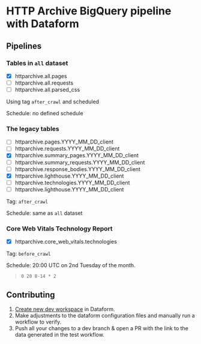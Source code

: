 # HTTP Archive BigQuery pipeline with Dataform

## Pipelines

### Tables in `all` dataset

- [x] httparchive.all.pages
- [ ] httparchive.all.requests
- [ ] httparchive.all.parsed_css

Using tag `after_crawl` and scheduled

Schedule: no defined schedule

### The legacy tables

- [ ] httparchive.pages.YYYY_MM_DD_client 
- [ ] httparchive.requests.YYYY_MM_DD_client 
- [x] httparchive.summary_pages.YYYY_MM_DD_client 
- [ ] httparchive.summary_requests.YYYY_MM_DD_client 
- [ ] httparchive.response_bodies.YYYY_MM_DD_client 
- [x] httparchive.lighthouse.YYYY_MM_DD_client 
- [ ] httparchive.technologies.YYYY_MM_DD_client 
- [ ] httparchive.lighthouse.YYYY_MM_DD_client 

Tag: `after_crawl`

Schedule: same as `all` dataset

### Core Web Vitals Technology Report

- [x] httparchive.core_web_vitals.technologies

Tag: `before_crawl`

Schedule: 20:00 UTC on 2nd Tuesday of the month.
> `0 20 8-14 * 2`

## Contributing

1. [Create new dev workspace](https://cloud.google.com/dataform/docs/quickstart-dev-environments) in Dataform.
2. Make adjustments to the dataform configuration files and manually run a workflow to verify.
3. Push all your changes to a dev branch & open a PR with the link to the data generated in the test workflow.
